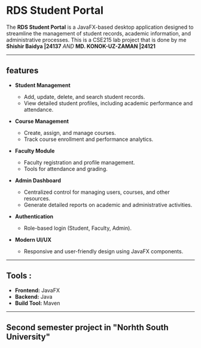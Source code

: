 
# RDS Student Portal 


The **RDS Student Portal** is a  JavaFX-based desktop application designed to streamline the management of student records, academic information, and administrative processes. This is a CSE215 lab project that is done by me **Shishir Baidya |24137**  *AND*  **MD. KONOK-UZ-ZAMAN |24121**

---

## features

- **Student Management**
  - Add, update, delete, and search student records.
  - View detailed student profiles, including academic performance and attendance.
  
- **Course Management**
  - Create, assign, and manage courses.
  - Track course enrollment and performance analytics.
  
- **Faculty Module**
  - Faculty registration and profile management.
  - Tools for attendance and grading.
  
- **Admin Dashboard**
  - Centralized control for managing users, courses, and other resources.
  - Generate detailed reports on academic and administrative activities.

- **Authentication**
  - Role-based login (Student, Faculty, Admin).

- **Modern UI/UX**
  - Responsive and user-friendly design using JavaFX components.

---

## Tools :

- **Frontend:** JavaFX
- **Backend:** Java
- **Build Tool:** Maven

---
## Second semester project in "Norhth South University"
